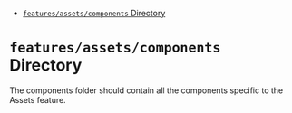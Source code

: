 <!-- START doctoc generated TOC please keep comment here to allow auto update -->
<!-- DON'T EDIT THIS SECTION, INSTEAD RE-RUN doctoc TO UPDATE -->

- [`features/assets/components` Directory](#featuresassetscomponents-directory)

<!-- END doctoc generated TOC please keep comment here to allow auto update -->

# `features/assets/components` Directory

The components folder should contain all the components specific to the Assets feature.
